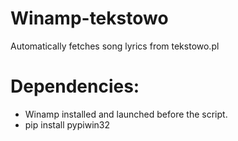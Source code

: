 # Winamp-tekstowo
Automatically fetches song lyrics from tekstowo.pl
# Dependencies:
* Winamp installed and launched before the script.
* pip install pypiwin32
